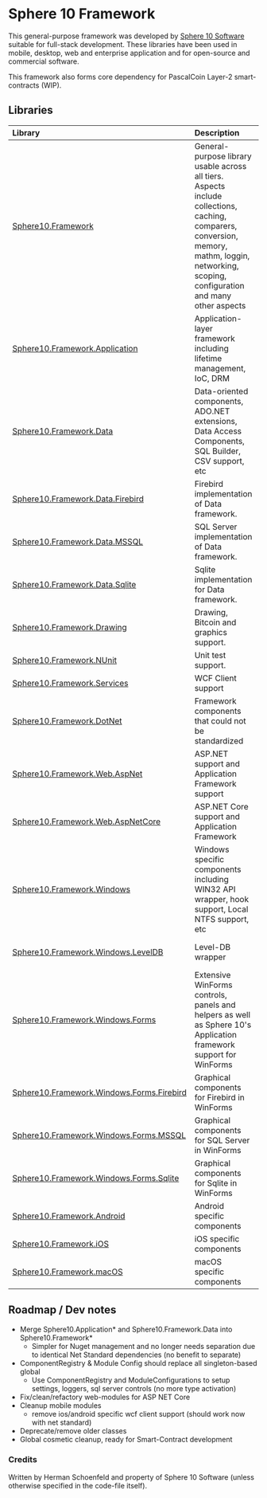 # Sphere 10 Framework

This general-purpose framework was developed by [Sphere 10 Software](https://www.sphere10.com) suitable for full-stack development. These libraries have been used in mobile, desktop, web and enterprise application and for open-source and commercial software.

This framework also forms core dependency for PascalCoin Layer-2 smart-contracts (WIP).

## Libraries

| Library                                  | Description                                                | Portability      | 
| :--------------------------------------- | :--------------------------------------------------------- | :--------------- |
| [Sphere10.Framework](https://github.com/Sphere10/Framework/tree/master/src/Sphere10.Framework)                  | General-purpose library usable across all tiers. Aspects include collections, caching, comparers, conversion, memory, mathm, loggin, networking, scoping, configuration and many other aspects | .NET Standard 2  |
| [Sphere10.Framework.Application](https://github.com/Sphere10/Framework/tree/master/src/Sphere10.Framework.Application)      | Application-layer framework including lifetime management, IoC, DRM | .NET Standard 2  |
| [Sphere10.Framework.Data](https://github.com/Sphere10/Framework/tree/master/src/Sphere10.Framework.Data)             | Data-oriented components, ADO.NET extensions, Data Access Components, SQL Builder, CSV support, etc   | .NET Standard 2  |
| [Sphere10.Framework.Data.Firebird](https://github.com/Sphere10/Framework/tree/master/src/Sphere10.Framework.Data.Firebird)    | Firebird implementation of Data framework.                 | .NET Standard 2  |
| [Sphere10.Framework.Data.MSSQL](https://github.com/Sphere10/Framework/tree/master/src/Sphere10.Framework.Data.MSSQL)       | SQL Server implementation of Data framework.               | .NET Standard 2  |
| [Sphere10.Framework.Data.Sqlite](https://github.com/Sphere10/Framework/tree/master/src/Sphere10.Framework.Data.Sqlite)      | Sqlite implementation for Data framework.                  | .NET Standard 2  |
| [Sphere10.Framework.Drawing](https://github.com/Sphere10/Framework/tree/master/src/Sphere10.Framework.Drawing)          | Drawing, Bitcoin and graphics support.                     | .NET Standard 2  |
| [Sphere10.Framework.NUnit](https://github.com/Sphere10/Framework/tree/master/src/Sphere10.Framework.NUnit)            | Unit test support.                                         | .NET Standard 2  |
| [Sphere10.Framework.Services](https://github.com/Sphere10/Framework/tree/master/src/Sphere10.Framework.Services)         | WCF Client support                                         | .NET Standard 2  |
| [Sphere10.Framework.DotNet](https://github.com/Sphere10/Framework/tree/master/src/Sphere10.Framework.DotNet)      | Framework components that could not be standardized            | .NET Framework 4.6.1 |
| [Sphere10.Framework.Web.AspNet](https://github.com/Sphere10/Framework/tree/master/src/Sphere10.Framework.Web.AspNet)      | ASP.NET support and Application Framework support| .NET Framework 4.6.1 |
| [Sphere10.Framework.Web.AspNetCore]((https://github.com/Sphere10/Framework/tree/master/src/Sphere10.Framework.Web.AspNetCore))  | ASP.NET Core support and Application Framework| .NET Core 2.2 |
| [Sphere10.Framework.Windows](https://github.com/Sphere10/Framework/tree/master/src/Sphere10.Framework.Windows)                   | Windows specific components including WIN32 API wrapper, hook support, Local NTFS support, etc | .NET Framwork 4.6.1  |
| [Sphere10.Framework.Windows.LevelDB](https://github.com/Sphere10/Framework/tree/master/src/Sphere10.Framework.Windows.LevelDB)           | Level-DB wrapper | .NET Framework 4.6.1  |
| [Sphere10.Framework.Windows.Forms](https://github.com/Sphere10/Framework/tree/master/src/Sphere10.Framework.Windows.Forms)          | Extensive WinForms controls, panels and helpers as well as Sphere 10's Application framework support for WinForms | .NET Framework 4.6.1  |
| [Sphere10.Framework.Windows.Forms.Firebird](https://github.com/Sphere10/Framework/tree/master/src/Sphere10.Framework.Windows.Forms.Firebird) | Graphical components for Firebird in WinForms | .NET Framework 4.6.1  |
| [Sphere10.Framework.Windows.Forms.MSSQL](https://github.com/Sphere10/Framework/tree/master/src/Sphere10.Framework.Windows.Forms.MSSQL)    | Graphical components for SQL Server in WinForms | .NET Framework 4.6.1  |
| [Sphere10.Framework.Windows.Forms.Sqlite](https://github.com/Sphere10/Framework/tree/master/src/Sphere10.Framework.Windows.Forms.Sqlite)   | Graphical components for Sqlite in WinForms | .NET Framework 4.6.1  |
| [Sphere10.Framework.Android](https://github.com/Sphere10/Framework/tree/master/src/Sphere10.Framework.Android)                   | Android specific components                                | .NET Standard 2  |
| [Sphere10.Framework.iOS](https://github.com/Sphere10/Framework/tree/master/src/Sphere10.Framework.iOS)                       | iOS specific components                                    | Xamarin.iOS      |
| [Sphere10.Framework.macOS](https://github.com/Sphere10/Framework/tree/master/src/Sphere10.Framework.macOS)                     | macOS specific components                                  | Xamarin.Mac, MonoMac|

## Roadmap / Dev notes

- Merge Sphere10.Application* and Sphere10.Framework.Data into Sphere10.Framework* 
    + Simpler for Nuget management and no longer needs separation due to identical Net Standard dependencies (no benefit to separate)
- ComponentRegistry & Module Config should replace all singleton-based global 
    + Use ComponentRegistry and ModuleConfigurations to setup settings, loggers, sql server controls (no more type activation)    
- Fix/clean/refactory web-modules for ASP NET Core
- Cleanup mobile modules 
    + remove ios/android specific wcf client support (should work now with net standard)
- Deprecate/remove older classes
- Global cosmetic cleanup, ready for Smart-Contract development

### Credits

Written by Herman Schoenfeld and property of Sphere 10 Software (unless otherwise specified in the code-file itself).